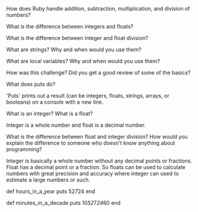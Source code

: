 How does Ruby handle addition, subtraction, multiplication, and division of numbers?

What is the difference between integers and floats?

What is the difference between integer and float division?

What are strings? Why and when would you use them?

What are local variables? Why and when would you use them?

How was this challenge? Did you get a good review of some of the basics?



What does puts do?

'Puts' prints out a result (can be integers, floats, strings, arrays, or booleans) on a console with a new line.

What is an integer? What is a float?

Integer is a whole number and float is a decimal number.

What is the difference between float and integer division? How would you explain the difference to someone who doesn't know anything about programming?

Integer is basically a whole number without any decimal points or fractions.  Float has a decimal point or a fraction.  So floats can be used to calculate numbers with great precision and accuracy where integer can used to estimate a large numbers or such.



def hours_in_a_year
puts 52*7*24
end

def minutes_in_a_decade
puts 10*52*7*24*60
end